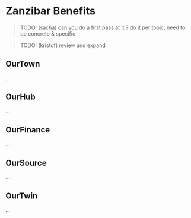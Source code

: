 # Zanzibar Benefits

> TODO: (sacha) can you do a first pass at it ? do it per topic, need to be concrete & specific

> TODO: (kristof) review and expand

## OurTown

...


## OurHub

...

## OurFinance

...

## OurSource 

...

## OurTwin

...

